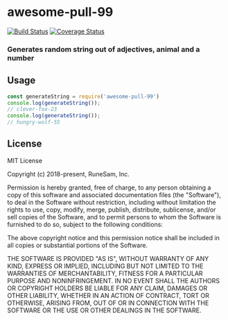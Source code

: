 # awesome-pull-99

[![Build Status](https://travis-ci.org/runesam/awesome-pull-99.svg?branch=master)](https://travis-ci.org/runesam/awesome-pull-99)
[![Coverage Status](https://coveralls.io/repos/github/runesam/awesome-pull-99/badge.svg?branch=initial-release)](https://coveralls.io/github/runesam/awesome-pull-99?branch=initial-release)

### Generates random string out of adjectives, animal and a number

## Usage

```js
const generateString = require('awesome-pull-99')
console.log(generateString());
// clever-fox-23
console.log(generateString());
// hungry-wolf-55
```
## License
MIT License

Copyright (c) 2018-present, RuneSam, Inc.

Permission is hereby granted, free of charge, to any person obtaining a copy
of this software and associated documentation files (the "Software"), to deal
in the Software without restriction, including without limitation the rights
to use, copy, modify, merge, publish, distribute, sublicense, and/or sell
copies of the Software, and to permit persons to whom the Software is
furnished to do so, subject to the following conditions:

The above copyright notice and this permission notice shall be included in all
copies or substantial portions of the Software.

THE SOFTWARE IS PROVIDED "AS IS", WITHOUT WARRANTY OF ANY KIND, EXPRESS OR
IMPLIED, INCLUDING BUT NOT LIMITED TO THE WARRANTIES OF MERCHANTABILITY,
FITNESS FOR A PARTICULAR PURPOSE AND NONINFRINGEMENT. IN NO EVENT SHALL THE
AUTHORS OR COPYRIGHT HOLDERS BE LIABLE FOR ANY CLAIM, DAMAGES OR OTHER
LIABILITY, WHETHER IN AN ACTION OF CONTRACT, TORT OR OTHERWISE, ARISING FROM,
OUT OF OR IN CONNECTION WITH THE SOFTWARE OR THE USE OR OTHER DEALINGS IN THE
SOFTWARE.
